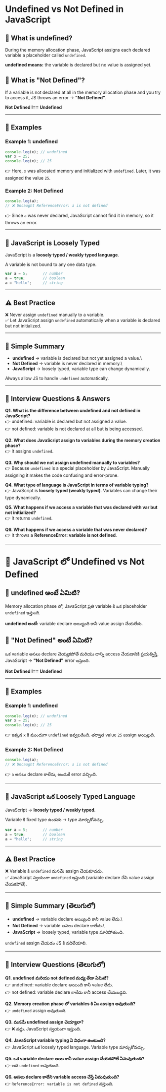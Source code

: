 # Undefined vs Not Defined in JavaScript

## 📌 What is undefined?

During the memory allocation phase, JavaScript assigns each declared
variable a placeholder called `undefined`.

**undefined means:** the variable is declared but no value is assigned
yet.

## 📌 What is "Not Defined"?

If a variable is not declared at all in the memory allocation phase and
you try to access it, JS throws an error → **"Not Defined"**.

**Not Defined !== Undefined**

------------------------------------------------------------------------

## 📌 Examples

### Example 1: undefined

``` js
console.log(x); // undefined
var x = 25;
console.log(x); // 25
```

👉 Here, `x` was allocated memory and initialized with `undefined`.
Later, it was assigned the value `25`.

### Example 2: Not Defined

``` js
console.log(a); 
// ❌ Uncaught ReferenceError: a is not defined
```

👉 Since `a` was never declared, JavaScript cannot find it in memory, so
it throws an error.

------------------------------------------------------------------------

## 📌 JavaScript is Loosely Typed

JavaScript is a **loosely typed / weakly typed language**.

A variable is not bound to any one data type.

``` js
var a = 5;       // number  
a = true;        // boolean  
a = "hello";     // string  
```

------------------------------------------------------------------------

## ⚠️ Best Practice

❌ Never assign `undefined` manually to a variable.\
✅ Let JavaScript assign `undefined` automatically when a variable is
declared but not initialized.

------------------------------------------------------------------------

## 📖 Simple Summary

-   **undefined** → variable is declared but not yet assigned a value.\
-   **Not Defined** → variable is never declared in memory.\
-   **JavaScript** → loosely typed, variable type can change
    dynamically.

Always allow JS to handle `undefined` automatically.

------------------------------------------------------------------------

## 🎯 Interview Questions & Answers

**Q1. What is the difference between undefined and not defined in
JavaScript?**\
👉 undefined: variable is declared but not assigned a value.\
👉 not defined: variable is not declared at all but is being accessed.

**Q2. What does JavaScript assign to variables during the memory
creation phase?**\
👉 It assigns `undefined`.

**Q3. Why should we not assign undefined manually to variables?**\
👉 Because `undefined` is a special placeholder by JavaScript. Manually
assigning it makes the code confusing and error-prone.

**Q4. What type of language is JavaScript in terms of variable
typing?**\
👉 JavaScript is **loosely typed (weakly typed)**. Variables can change
their type dynamically.

**Q5. What happens if we access a variable that was declared with var
but not initialized?**\
👉 It returns `undefined`.

**Q6. What happens if we access a variable that was never declared?**\
👉 It throws a **ReferenceError: variable is not defined**.

------------------------------------------------------------------------

# 🔹 JavaScript లో Undefined vs Not Defined

## 📌 undefined అంటే ఏమిటి?

Memory allocation phase లో, JavaScript ప్రతి variable కి ఒక placeholder
`undefined` ఇస్తుంది.

**undefined అంటే:** variable declare అయ్యింది కానీ value assign చేయలేదు.

## 📌 "Not Defined" అంటే ఏమిటి?

ఒక variable అసలు declare చెయ్యకపోతే మరియు దాన్ని access చేయడానికి
ప్రయత్నిస్తే, JavaScript → **"Not Defined"** error ఇస్తుంది.

**Not Defined !== Undefined**

------------------------------------------------------------------------

## 📌 Examples

### Example 1: undefined

``` js
console.log(x); // undefined
var x = 25;
console.log(x); // 25
```

👉 ఇక్కడ `x` కి ముందుగా `undefined` ఇవ్వబడింది. తర్వాత value `25` assign
అయ్యింది.

### Example 2: Not Defined

``` js
console.log(a); 
// ❌ Uncaught ReferenceError: a is not defined
```

👉 `a` అసలు declare కాలేదు, అందుకే error వచ్చింది.

------------------------------------------------------------------------

## 📌 JavaScript ఒక Loosely Typed Language

JavaScript → **loosely typed / weakly typed**.

Variable కి fixed type ఉండదు → type మార్చుకోవచ్చు.

``` js
var a = 5;       // number  
a = true;        // boolean  
a = "hello";     // string  
```

------------------------------------------------------------------------

## ⚠️ Best Practice

❌ Variable కి `undefined` మనమే assign చేయకూడదు.\
✅ JavaScript స్వయంగా `undefined` ఇస్తుంది (variable declare చేసి value
assign చేయకపోతే).

------------------------------------------------------------------------

## 📖 Simple Summary (తెలుగులో)

-   **undefined** → variable declare అయ్యింది కానీ value లేదు.\
-   **Not Defined** → variable అసలు declare కాలేదు.\
-   **JavaScript** → loosely typed, variable type మారిపోతుంది.

`undefined` assign చేయడం JS కి వదిలేయాలి.

------------------------------------------------------------------------

## 🎯 Interview Questions (తెలుగులో)

**Q1. undefined మరియు not defined మధ్య తేడా ఏమిటి?**\
👉 undefined: variable declare అయింది కానీ value లేదు.\
👉 not defined: variable declare కాలేదు కానీ access చేయబడ్డది.

**Q2. Memory creation phase లో variables కి ఏం assign అవుతుంది?**\
👉 `undefined` assign అవుతుంది.

**Q3. మనమే undefined assign చెయ్యాలా?**\
👉 ❌ వద్దు. JavaScript స్వయంగా ఇస్తుంది.

**Q4. JavaScript variable typing ఏ విధంగా ఉంటుంది?**\
👉 JavaScript ఒక loosely typed language. Variable type మార్చుకోవచ్చు.

**Q5. ఒక variable declare అయి కానీ value assign చేయకపోతే ఏమవుతుంది?**\
👉 అది `undefined` అవుతుంది.

**Q6. అసలు declare కాలేని variable access చేస్తే ఏమవుతుంది?**\
👉 `ReferenceError: variable is not defined` వస్తుంది.
